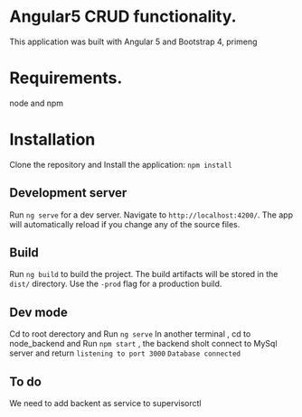 # Angular5 CRUD functionality.

This application was built with Angular 5 and Bootstrap 4, primeng 

# Requirements.

node and npm

# Installation

Clone the repository and Install the application: `npm install`

## Development server

Run `ng serve` for a dev server. Navigate to `http://localhost:4200/`. The app will automatically reload if you change any of the source files.

## Build

Run `ng build` to build the project. The build artifacts will be stored in the `dist/` directory. Use the `-prod` flag for a production build.

## Dev mode
Cd to root derectory and Run `ng serve`
In another terminal , cd to node_backend and Run `npm start` , the backend sholt connect to MySql server and return
`listening to port 3000`
`Database connected`

## To do
We need to add backent as service to supervisorctl




